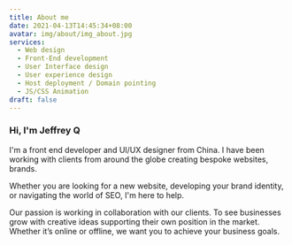 ```yaml
---
title: About me
date: 2021-04-13T14:45:34+08:00
avatar: img/about/img_about.jpg
services:
  - Web design
  - Front-End development
  - User Interface design
  - User experience design
  - Host deployment / Domain pointing
  - JS/CSS Animation
draft: false
---
```


### Hi, I'm Jeffrey Q
I'm a front end developer and UI/UX designer from China. I have been working with clients from around the globe creating bespoke websites, brands.

Whether you are looking for a new website, developing your brand identity, or navigating the world of SEO, I'm here to help.

Our passion is working in collaboration with our clients. To see businesses grow with creative ideas supporting their own position in the market. Whether it’s online or offline, we want you to achieve your business goals.